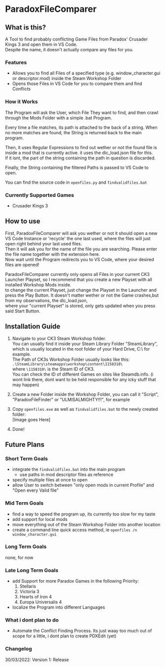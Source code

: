 # ParadoxFileComparer

## What is this?

A Tool to find probably conflicting Game Files from Paradox' Crusader Kings 3 and open them in VS Code.  
Despite the name, it doesn't actually compare any files for you.

### Features

* Allows you to find all Files of a specified type (e.g. window_character.gui or descriptor.mod) inside the Steam Workshop Folder
* Opens those Files in VS Code for you to compare them and find Conflicts

### How it Works

The Program will ask the User, which File They want to find, and then crawl through the Mods Folder with a simple .bat Program.

Every time a file matches, its path is attached to the back of a string. When no more matches are found,
the String is returned back to the main program.  

Then, it uses Regular Expressions to find out wether or not the found file is inside a mod that is currently active. it uses the dlc_load.json file for this.  
If it isnt, the part of the string containing the path in question is discarded.  

Finally, the String containing the filtered Paths is passed to VS Code to open.  

You can find the source code in `openfiles.py` and `findvalidfiles.bat`

### Currently Supported Games

* Crusader Kings 3

## How to use

First, ParadoxFileComparer will ask you wether or not it should open a new VS Code Instance or 'recycle' the one last used, where the files will just open right behind your last used files.  
Then it will ask you for the name of the file you are searching. Please enter the file name together with the extension here.  
Now wait until the Program redirects you to VS Code, where your desired files are opened!

ParadoxFileComparer currently only opens all Files in your current CK3 Launcher Playset, so I recommend that you create a new Playset with all installed Workshop Mods inside.  
to change the current Playset, just change the Playset in the Launcher and press the Play Button. It doesn't matter wether or not the Game crashes,but from my observations, the dlc_load.json,  
where your "current Playset" is stored, only gets updated when you press said Start Button.

## Installation Guide

   1. Navigate to your CK3 Steam Workshop folder.  
   You can usually find it inside your Steam Library Folder "SteamLibrary",  
   which is usually located in the root folder of your Hard Drive, C:\ for example.  
   The Path of CK3s Workshop Folder usually looks like this:
   `.\SteamLibrary\steamapps\workshop\content\1158310\`  
   where `\1158310\` is the Steam ID of CK3.  
   You can check the ID of different Games on sites like
   Steamdb.info. (i wont link there, dont want to be held responsible for any icky stuff that may happen)

   2. Create a new Folder inside the Workshop Folder, you can call it "Script", "ParadoxFileFinder" or "ULMISALMIGHTY!!!", for example

   3. Copy `openfiles.exe` as well as `findvalidfiles.bat` to the newly created folder:  
   [Image goes Here]

   4. Done!

## Future Plans

### Short Term Goals

* integrate the `findvalidfiles.bat` into the main program
  * use paths in mod descriptor files as reference
* specify multiple files at once to open
* allow User to switch between "only open mods in current Profile" and "Open every Valid file"

### Mid Term Goals

* find a way to speed the program up, its currently too slow for my taste
* add support for local mods
* move everything out of the Steam Workshop Folder into another location
* create a command line quick access method, ie `openfiles /n window_character.gui`

### Long Term Goals

none, for now

### Late Long Term Goals

* add Support for more Paradox Games in the following Priority:
  1. Stellaris
  2. Victoria 3
  3. Hearts of Iron 4
  4. Europa Universalis 4
* localize the Program into different Languages

### What i dont plan to do

* Automate the Conflict Finding Process. Its just waay too much out of scope for a little, i dont plan to create PDXEdit (yet)

### Changelog

30/03/2022: Version 1: Release
